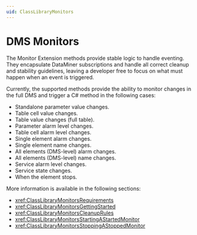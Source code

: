 ```yaml
---
uid: ClassLibraryMonitors
---
```


# DMS Monitors

The Monitor Extension methods provide stable logic to handle eventing. They encapsulate DataMiner subscriptions and handle all correct cleanup and stability guidelines, leaving a developer free to focus on what must happen when an event is triggered.

Currently, the supported methods provide the ability to monitor changes in the full DMS and trigger a C# method in the following cases:

- Standalone parameter value changes.
- Table cell value changes.
- Table value changes (full table).
- Parameter alarm level changes.
- Table cell alarm level changes.
- Single element alarm changes.
- Single element name changes.
- All elements (DMS-level) alarm changes.
- All elements (DMS-level) name changes.
- Service alarm level changes.
- Service state changes.
- When the element stops.<!-- RN 33097 -->

More information is available in the following sections:

- <xref:ClassLibraryMonitorsRequirements>
- <xref:ClassLibraryMonitorsGettingStarted>
- <xref:ClassLibraryMonitorsCleanupRules>
- <xref:ClassLibraryMonitorsStartingAStartedMonitor>
- <xref:ClassLibraryMonitorsStoppingAStoppedMonitor>
